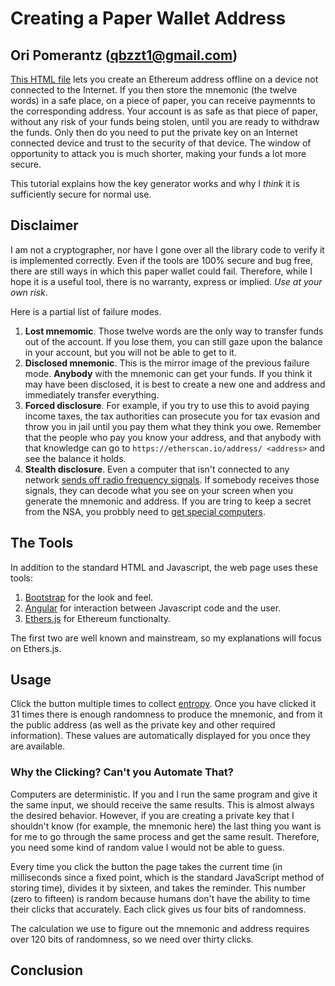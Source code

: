 # Creating a Paper Wallet Address

## Ori Pomerantz (qbzzt1@gmail.com)

[This HTML file](https://qbzzt.github.io/ethereum/paper_wallet.html) lets you
create an Ethereum address offline on a device not connected to the Internet. If you then store the mnemonic 
(the twelve words) in a safe place, on a piece of paper, you can receive paymennts to the corresponding address. 
Your account is as safe as that piece of paper, without any risk of your funds being stolen, until you are ready to 
withdraw the funds. Only then do you need to put the private key on an Internet connected device and trust to the 
security of that device. The window of opportunity to attack you is much shorter, making your funds a lot more secure.

This tutorial explains how the key generator works and why I *think* it is sufficiently secure for normal use.

## Disclaimer

I am not a cryptographer, nor have I gone over all the library code to verify it is implemented correctly. Even if the tools
are 100% secure and bug free, there are still ways in which this paper wallet could fail. Therefore,
while I hope it is a useful tool, there is no warranty, express or implied. *Use at your own risk*.

Here is a partial list of failure modes.

1. **Lost mnemomic**. Those twelve words are the only way to transfer funds out of the account. If you lose them, you can
still gaze upon the balance in your account, but you will not be able to get to it.
1. **Disclosed mnemonic**. This is the mirror image of the previous failure mode. **Anybody** with the mnemonic can
get your funds. If you think it may have been disclosed, it is best to create a new one and address 
and immediately transfer everything.
1. **Forced disclosure**. For example, if you try to use this to avoid paying income taxes, the
tax authorities can prosecute you for tax evasion and throw you in jail until you pay them what they think you owe. Remember
that the people who pay you know your address, and that anybody with that knowledge can go to 
`https://etherscan.io/address/ <address>` and see the balance it holds.
1. **Stealth disclosure**. Even a computer that isn't connected to any network 
[sends off radio frequency signals](https://www.cl.cam.ac.uk/~mgk25/pet2004-fpd.pdf). If somebody receives those signals,
they can decode what you see on your screen when you generate the mnemonic and address. If you are tring to keep a secret
from the NSA, you probbly need to [get special computers](https://en.wikipedia.org/wiki/Tempest_(codename)). 

## The Tools

In addition to the standard HTML and Javascript, the web page uses these tools:

1. [Bootstrap](https://www.w3schools.com/bootstrap/default.asp) for the look and feel.
1. [Angular](https://www.w3schools.com/angular/default.asp) for interaction between Javascript code and the user.
1. [Ethers.js](https://docs.ethers.io/ethers.js/html/) for Ethereum functionalty.

The first two are well known and mainstream, so my explanations will focus on Ethers.js.


## Usage

Click the button multiple times to collect [entropy](https://en.wikipedia.org/wiki/Entropy_(computing)). Once you have clicked
it 31 times there is enough randomness to produce the mnemonic, and from it the public address (as well as the private key 
and other required information). These values are automatically displayed for you once they are available.

### Why the Clicking? Can't you Automate That?

Computers are deterministic. If you and I run the same program and give it the same input, we should receive the same results.
This is almost always the desired behavior. However, if you are creating a private key that I shouldn't know (for example, the
mnemonic here) the last thing you want is for me to go through the same process and get the same result. Therefore, you need 
some kind of random value I would not be able to guess.

Every time you click the button the page takes the current time (in milliseconds since a fixed point, which is the standard
JavaScript method of storing time), divides it by sixteen, and takes the reminder. This number (zero to fifteen) is random
because humans don't have the ability to time their clicks that accurately. Each click gives us four bits of randomness.

The calculation we use to figure out the mnemonic and address requires over 120 bits of randomness, so we need over thirty
clicks.

## Conclusion
